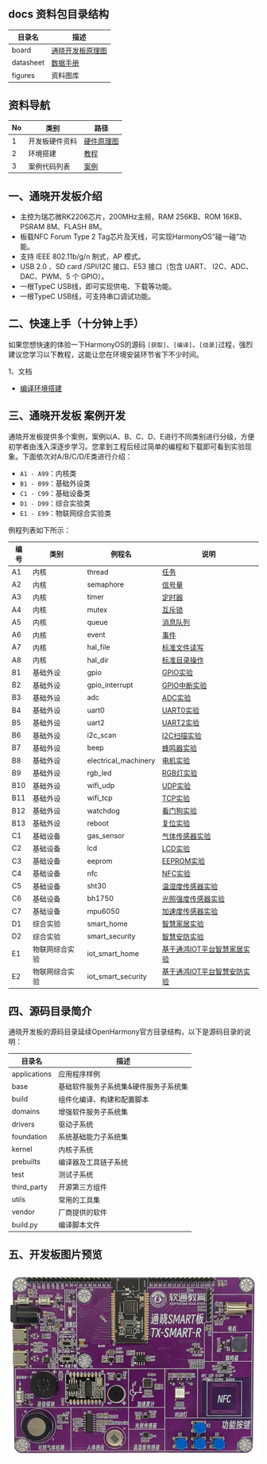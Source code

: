 ## docs 资料包目录结构

| 目录名    | 描述                                                         |
| --------- | ------------------------------------------------------------ |
| board     | [通晓开发板原理图](./vendor/isoftstone/rk2206/docs/board/通晓开发板原理图_06_21.pdf) |
| datasheet | [数据手册](./vendor/isoftstone/rk2206/docs/datasheet)        |
| figures   | 资料图库                                                     |

## 资料导航

| No   | 类别           | 路径                                                         |
| ---- | -------------- | ------------------------------------------------------------ |
| 1    | 开发板硬件资料 | [硬件原理图](./vendor/isoftstone/rk2206/docs/board/通晓开发板原理图_06_21.pdf) |
| 2    | 环境搭建       | [教程](./vendor/isoftstone/rk2206/README_zh.md)              |
| 3    | 案例代码列表   | [案例](./vendor/isoftstone/rk2206/samples/README_zh.md)      |

## 一、通晓开发板介绍

* 主控为瑞芯微RK2206芯片，200MHz主频，RAM 256KB、ROM 16KB、PSRAM 8M、FLASH 8M。
* 板载NFC Forum Type 2 Tag芯片及天线，可实现HarmonyOS“碰一碰”功能。
* 支持 IEEE 802.11b/g/n 制式，AP 模式。
* USB 2.0 、SD card /SPI/I2C 接口、E53 接口（包含 UART、 I2C、ADC、DAC、PWM、5 个 GPIO）。
* 一根TypeC USB线，即可实现供电、下载等功能。
* 一根TypeC USB线，可支持串口调试功能。

## 二、快速上手（十分钟上手）

如果您想快速的体验一下HarmonyOS的源码 `[获取]`、`[编译]`、`[烧录]`过程，强烈建议您学习以下教程，这能让您在环境安装环节省下不少时间。

1、文档

* [编译环境搭建](./vendor/isoftstone/rk2206/README_zh.md)

## 三、通晓开发板 案例开发

通晓开发板提供多个案例，案例以A、B、C、D、E进行不同类别进行分级，方便初学者由浅入深逐步学习。您拿到工程后经过简单的编程和下载即可看到实验现象。下面依次对A/B/C/D/E类进行介绍：

* `A1 - A99`：内核类
* `B1 - B99`：基础外设类
* `C1 - C99`：基础设备类
* `D1 - D99`：综合实验类
* `E1 - E99`：物联网综合实验类

例程列表如下所示：

| 编号 | 类别           | 例程名               | 说明                                                         |
| ---- | -------------- | -------------------- | ------------------------------------------------------------ |
| A1   | 内核           | thread               | [任务](./vendor/isoftstone/rk2206/samples/a1_kernal_task/README_zh.md) |
| A2   | 内核           | semaphore            | [信号量](./vendor/isoftstone/rk2206/samples/a2_kernel_semaphore/README_zh.md) |
| A3   | 内核           | timer                | [定时器](./vendor/isoftstone/rk2206/samples/a3_kernel_timer/README_zh.md) |
| A4   | 内核           | mutex                | [互斥锁](./vendor/isoftstone/rk2206/samples/a4_kernel_mutex/README_zh.md) |
| A5   | 内核           | queue                | [消息队列](./vendor/isoftstone/rk2206/samples/a5_kernel_queue/README_zh.md) |
| A6   | 内核           | event                | [事件](./vendor/isoftstone/rk2206/samples/a6_kernel_event/README_zh.md) |
| A7   | 内核           | hal_file             | [标准文件读写](./vendor/isoftstone/rk2206/samples/a7_hal_file/README_zh.md) |
| A8   | 内核           | hal_dir              | [标准目录操作](./vendor/isoftstone/rk2206/samples/a8_hal_dir/README_zh.md) |
| B1   | 基础外设       | gpio                 | [GPIO实验](./vendor/isoftstone/rk2206/samples/b1_gpio/README_zh.md) |
| B2   | 基础外设       | gpio_interrupt       | [GPIO中断实验](./vendor/isoftstone/rk2206/samples/b2_gpio_interrupt/README_zh.md)             |
| B3   | 基础外设       | adc                  | [ADC实验](./vendor/isoftstone/rk2206/samples/b3_adc/README_zh.md)                             |
| B4   | 基础外设       | uart0                | [UART0实验](./vendor/isoftstone/rk2206/samples/b4_uart0/README_zh.md)                         |
| B5   | 基础外设       | uart2                | [UART2实验](./vendor/isoftstone/rk2206/samples/b5_uart2/README_zh.md)                         |
| B6   | 基础外设       | i2c_scan             | [I2C扫描实验](./vendor/isoftstone/rk2206/samples/b6_i2c_scan/README_zh.md)                    |
| B7   | 基础外设       | beep                 | [蜂鸣器实验](./vendor/isoftstone/rk2206/samples/b7_beep/README_zh.md)                         |
| B8   | 基础外设       | electrical_machinery | [电机实验](./vendor/isoftstone/rk2206/samples/b8_electrical_machinery/README_zh.md)           |
| B9   | 基础外设       | rgb_led              | [RGB灯实验](./vendor/isoftstone/rk2206/samples/b9_rgb_led/README_zh.md)                       |
| B10  | 基础外设       | wifi_udp             | [UDP实验](./vendor/isoftstone/rk2206/samples/b10_wifi_udp/README_zh.md)                       |
| B11  | 基础外设       | wifi_tcp             | [TCP实验](./vendor/isoftstone/rk2206/samples/b11_wifi_tcp/README_zh.md)                       |
| B12  | 基础外设       | watchdog             | [看门狗实验](./vendor/isoftstone/rk2206/samples/b12_watchdog/README_zh.md)                    |
| B13  | 基础外设       | reboot               | [复位实验](./vendor/isoftstone/rk2206/samples/b13_reboot/README_zh.md)                        |
| C1   | 基础设备       | gas_sensor           | [气体传感器实验](./vendor/isoftstone/rk2206/samples/c1_gas_sensor/README_zh.md)               |
| C2   | 基础设备       | lcd                  | [LCD实验](./vendor/isoftstone/rk2206/samples/c2_lcd/README_zh.md)                             |
| C3   | 基础设备       | eeprom               | [EEPROM实验](./vendor/isoftstone/rk2206/samples/c3_eeprom/README_zh.md)                       |
| C4   | 基础设备       | nfc                  | [NFC实验](./vendor/isoftstone/rk2206/samples/c4_nfc/README_zh.md)                             |
| C5   | 基础设备       | sht30                | [温湿度传感器实验](./vendor/isoftstone/rk2206/samples/c5_sht30/README_zh.md)                  |
| C6   | 基础设备       | bh1750               | [光照强度传感器实验](./vendor/isoftstone/rk2206/samples/c6_bh1750/README_zh.md)               |
| C7   | 基础设备       | mpu6050              | [加速度传感器实验](./vendor/isoftstone/rk2206/samples/c7_mpu6050/README_zh.md)                |
| D1   | 综合实验       | smart_home           | [智慧家居实验](./vendor/isoftstone/rk2206/samples/d1_smart_home/README_zh.md) |
| D2   | 综合实验       | smart_security       | [智慧安防实验](./vendor/isoftstone/rk2206/samples/d2_smart_security/README_zh.md) |
| E1   | 物联网综合实验 | iot_smart_home       | [基于通鸿IOT平台智慧家居实验](./vendor/isoftstone/rk2206/samples/e1_iot_smart_home/README_zh.md) |
| E2   | 物联网综合实验 | iot_smart_security   | [基于通鸿IOT平台智慧安防实验](./vendor/isoftstone/rk2206/samples/e2_iot_smart_security/README_zh.md) |

## 四、源码目录简介

通晓开发板的源码目录延续OpenHarmony官方目录结构，以下是源码目录的说明：

| 目录名       | 描述                                  |
| ------------ | ------------------------------------- |
| applications | 应用程序样例                          |
| base         | 基础软件服务子系统集&硬件服务子系统集 |
| build        | 组件化编译、构建和配置脚本            |
| domains      | 增强软件服务子系统集                  |
| drivers      | 驱动子系统                            |
| foundation   | 系统基础能力子系统集                  |
| kernel       | 内核子系统                            |
| prebuilts    | 编译器及工具链子系统                  |
| test         | 测试子系统                            |
| third_party  | 开源第三方组件                        |
| utils        | 常用的工具集                          |
| vendor       | 厂商提供的软件                        |
| build.py     | 编译脚本文件                          |

## 五、开发板图片预览

[![](./vendor/isoftstone/rk2206/docs/figures/tx_smart_r-rk2206.jpg)](https://item.taobao.com/item.htm?id=664707670233)
